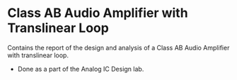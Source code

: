 # Class AB Audio Amplifier with Translinear Loop

Contains the report of the design and analysis of a Class AB Audio Amplifier with translinear loop.
- Done as a part of the Analog IC Design lab. 
